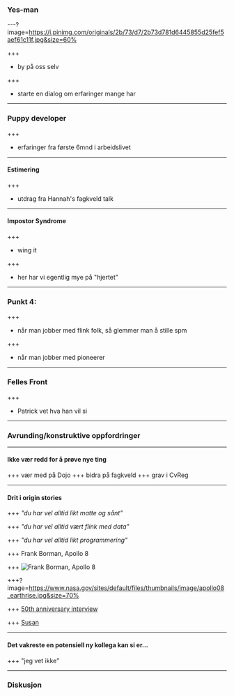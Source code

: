 ### Yes-man
 
 
---?image=https://i.pinimg.com/originals/2b/73/d7/2b73d781d6445855d25fef5aef61c11f.jpg&size=60%

+++
* by på oss selv

+++
* starte en dialog om erfaringer mange har

---
### Puppy developer
+++
* erfaringer fra første 6mnd i arbeidslivet

---
#### Estimering
+++
* utdrag fra Hannah's fagkveld talk

---
#### Impostor Syndrome
+++
* wing it

+++
* her har vi egentlig mye på "hjertet" 

---
### Punkt 4: 
+++
* når man jobber med flink folk, så glemmer man å stille spm

+++
* når man jobber med pioneerer
--- 
### Felles Front
+++
* Patrick vet hva han vil si

---
### Avrunding/konstruktive oppfordringer
---

#### Ikke vær redd for å prøve nye ting
+++
vær med på Dojo
+++ 
bidra på fagkveld
+++
grav i CvReg

---
#### Drit i origin stories

+++
_"du har vel alltid likt matte og sånt"_

+++
_"du har vel alltid vært flink med data"_

+++
_"du har vel alltid likt programmering"_

+++
Frank Borman, Apollo 8

+++
![Frank Borman, Apollo 8](http://krtv.images.worldnow.com/images/14942254_G.jpg)

+++?image=https://www.nasa.gov/sites/default/files/thumbnails/image/apollo08_earthrise.jpg&size=70% 

+++
[50th anniversary interview](https://shortcut.thisamericanlife.org/#/share/655?_k=h2vdvf)

+++
[Susan](https://shortcut.thisamericanlife.org/#/share/655?_k=77oaex)



---
#### Det vakreste en potensiell ny kollega kan si er... 
+++
"jeg vet ikke" 


---
### Diskusjon
